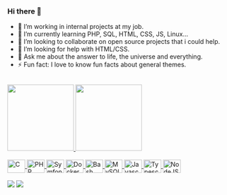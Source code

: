 ### Hi there 👋

- 🔭 I’m working in internal projects at my job.
- 🌱 I’m currently learning PHP, SQL, HTML, CSS, JS, Linux...
- 👯 I’m looking to collaborate on open source projects that i could help.
- 🤔 I’m looking for help with HTML/CSS.
- 💬 Ask me about the answer to life, the universe and everything.
- ⚡ Fun fact: I love to know fun facts about general themes.

<br>
<div>
  <a href="https://github.com/arthurandrade369">
    <img height="150em"
      src="https://github-readme-stats.vercel.app/api?username=arthurandrade369&show_icons=true&theme=github_dark&include_all_commits=true&count_private=true" />
    <img height="150em"
      src="https://github-readme-stats.vercel.app/api/top-langs/?username=arthurandrade369&layout=compact&langs_count=7&theme=github_dark" />
</div>

<div style="display: inline_block"><br>
  <img align="center" alt="C" height="30" width="40"
    src="https://cdn.jsdelivr.net/gh/devicons/devicon/icons/c/c-plain.svg" title="C">
  <img align="center" alt="PHP" height="30" width="40"
    src="https://cdn.jsdelivr.net/gh/devicons/devicon/icons/php/php-plain.svg" title="PHP">
  <img align="center" alt="Symfony" height="30" width="40"
    src="https://cdn.jsdelivr.net/gh/devicons/devicon/icons/symfony/symfony-original.svg" title="Symfony">
  <img align="center" alt="Docker" height="30" width="40"
    src="https://cdn.jsdelivr.net/gh/devicons/devicon/icons/docker/docker-plain.svg" title="Docker">
    <img align="center" alt="Bash" height="30" width="40"
      src="https://cdn.jsdelivr.net/gh/devicons/devicon/icons/bash/bash-plain.svg" title="Shell Bash">
  <img align="center" alt="MySQL" height="30" width="40"
    src="https://cdn.jsdelivr.net/gh/devicons/devicon/icons/mysql/mysql-plain-wordmark.svg" title="MySQL">
  <img align="center" alt="Javascript" height="30" width="40"
    src="https://cdn.jsdelivr.net/gh/devicons/devicon/icons/javascript/javascript-plain.svg" title="Javascript">
  <img align="center" alt="Typescript" height="30" width="40"
    src="https://cdn.jsdelivr.net/gh/devicons/devicon/icons/typescript/typescript-plain.svg" title="Typescript">
  <img align="center" alt="NodeJS" height="30" width="40"
    src="https://cdn.jsdelivr.net/gh/devicons/devicon/icons/nodejs/nodejs-original.svg" title="NodeJS">
</div>
<br>
<div>
  <a href="https://www.linkedin.com/in/arthur-andrade-91334a193/" target="_blank"><img
      src="https://img.shields.io/badge/-LinkedIn-%230077B5?style=for-the-badge&logo=linkedin&logoColor=white"
      target="_blank"></a>
  <a href="mailto:arthurandrade137@gmail.com"><img
      src="https://img.shields.io/badge/-Gmail-%23333?style=for-the-badge&logo=gmail&logoColor=white"
      target="_blank"></a>
</div>
<!--
**arthurandrade369/arthurandrade369** is a ✨ _special_ ✨ repository because its `README.md` (this file) appears on your GitHub profile.

Here are some ideas to get you started:

- 🔭 I’m currently working on ...
- 🌱 I’m currently learning ...
- 👯 I’m looking to collaborate on ...
- 🤔 I’m looking for help with ...
- 💬 Ask me about ...
- 📫 How to reach me: ...
- 😄 Pronouns: ...
- ⚡ Fun fact: ...
-->
